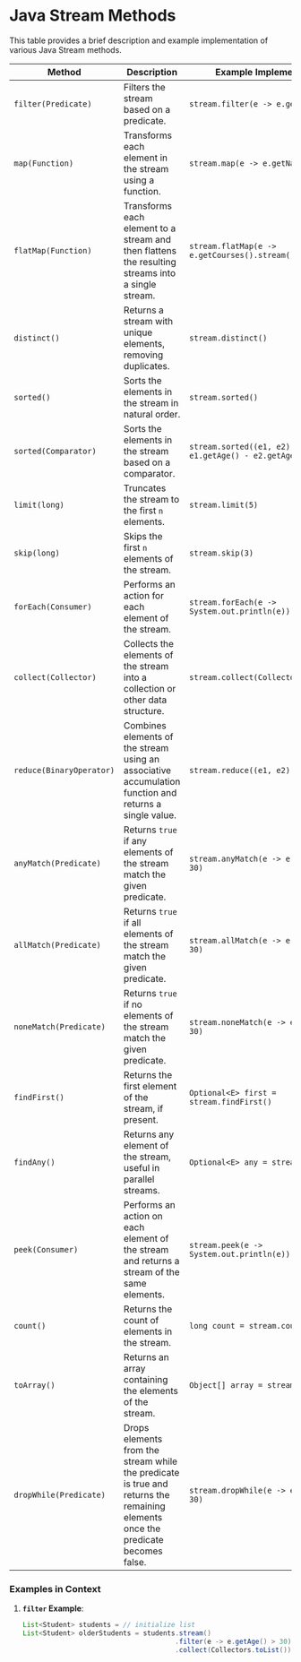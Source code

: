# Java Stream Methods

This table provides a brief description and example implementation of various Java Stream methods.

| **Method**               | **Description**                                                                                         | **Example Implementation**                                                                                              |
|--------------------------|---------------------------------------------------------------------------------------------------------|-------------------------------------------------------------------------------------------------------------------------|
| `filter(Predicate)`      | Filters the stream based on a predicate.                                                               | `stream.filter(e -> e.getAge() > 30)`                                                                                   |
| `map(Function)`          | Transforms each element in the stream using a function.                                                | `stream.map(e -> e.getName())`                                                                                          |
| `flatMap(Function)`      | Transforms each element to a stream and then flattens the resulting streams into a single stream.      | `stream.flatMap(e -> e.getCourses().stream())`                                                                          |
| `distinct()`             | Returns a stream with unique elements, removing duplicates.                                            | `stream.distinct()`                                                                                                     |
| `sorted()`               | Sorts the elements in the stream in natural order.                                                     | `stream.sorted()`                                                                                                       |
| `sorted(Comparator)`     | Sorts the elements in the stream based on a comparator.                                                | `stream.sorted((e1, e2) -> e1.getAge() - e2.getAge())`                                                                  |
| `limit(long)`            | Truncates the stream to the first `n` elements.                                                        | `stream.limit(5)`                                                                                                       |
| `skip(long)`             | Skips the first `n` elements of the stream.                                                            | `stream.skip(3)`                                                                                                        |
| `forEach(Consumer)`      | Performs an action for each element of the stream.                                                     | `stream.forEach(e -> System.out.println(e))`                                                                            |
| `collect(Collector)`     | Collects the elements of the stream into a collection or other data structure.                         | `stream.collect(Collectors.toList())`                                                                                   |
| `reduce(BinaryOperator)` | Combines elements of the stream using an associative accumulation function and returns a single value. | `stream.reduce((e1, e2) -> e1 + e2)`                                                                                    |
| `anyMatch(Predicate)`    | Returns `true` if any elements of the stream match the given predicate.                                | `stream.anyMatch(e -> e.getAge() > 30)`                                                                                 |
| `allMatch(Predicate)`    | Returns `true` if all elements of the stream match the given predicate.                                | `stream.allMatch(e -> e.getAge() > 30)`                                                                                 |
| `noneMatch(Predicate)`   | Returns `true` if no elements of the stream match the given predicate.                                 | `stream.noneMatch(e -> e.getAge() > 30)`                                                                                |
| `findFirst()`            | Returns the first element of the stream, if present.                                                   | `Optional<E> first = stream.findFirst()`                                                                                |
| `findAny()`              | Returns any element of the stream, useful in parallel streams.                                         | `Optional<E> any = stream.findAny()`                                                                                    |
| `peek(Consumer)`         | Performs an action on each element of the stream and returns a stream of the same elements.            | `stream.peek(e -> System.out.println(e))`                                                                               |
| `count()`                | Returns the count of elements in the stream.                                                           | `long count = stream.count()`                                                                                           |
| `toArray()`              | Returns an array containing the elements of the stream.                                                | `Object[] array = stream.toArray()`                                                                                     |
| `dropWhile(Predicate)`   | Drops elements from the stream while the predicate is true and returns the remaining elements once the predicate becomes false. | `stream.dropWhile(e -> e.getAge() < 30)` |

### Examples in Context

1. **`filter` Example**:
   ```java
   List<Student> students = // initialize list
   List<Student> olderStudents = students.stream()
                                         .filter(e -> e.getAge() > 30)
                                         .collect(Collectors.toList());

